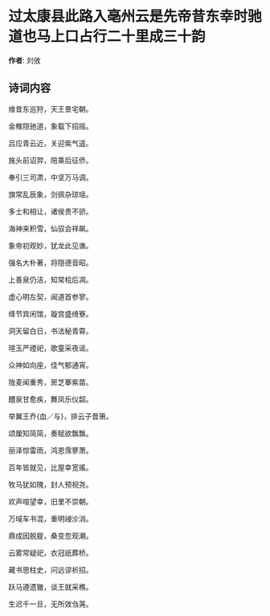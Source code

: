 # 过太康县此路入亳州云是先帝昔东幸时驰道也马上口占行二十里成三十韵

**作者**: 刘攽

## 诗词内容

维昔东巡狩，天王景宅朝。

金椎隠驰道，象载下招摇。

吕应青云近，关迎紫气遥。

旄头前诏羿，陪乘后征侨。

奉引三司肃，中坚万马调。

旗常乱辰象，剑佩杂琼瑶。

多士和相让，诸侯贵不骄。

海神来积雪，仙驭会祥飙。

象帝初观妙，犹龙此见谯。

强名大朴著，将隠德音昭。

上善泉仍洁，知常桧后凋。

虚心明左契，闻道首参寥。

绛节宾闲馆，璇宫盛绮寮。

洞天留白日，书法秘青霄。

瑄玉严禋祀，歌童采夜谣。

众神如向座，佳气郁通宵。

陇麦闻重秀，房芝搴紫苗。

醴泉甘愈疾，舞凤乐仪韶。

举翼王乔{血／与}，排云子晋箫。

颂厘知简简，奏赋欲飘飘。

丽泽惊雷雨，鸿恩霈蓼萧。

百年皆就见，比屋幸宽徭。

牧马犹如隗，封人预祝尧。

欢声喧望幸，旧里不崇朝。

万域车书混，重明祲沴消。

鼎成因脱屣，桑变忽观潮。

云雾常疑祀，衣冠祇葬桥。

藏书思柱史，问远谬祈招。

跃马遵遗辙，谈王就采樵。

生迟千一旦，无所效刍荛。

